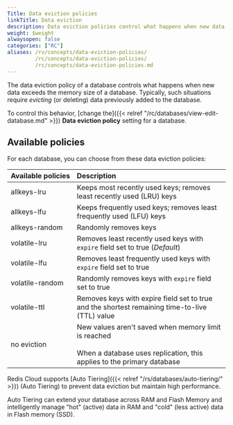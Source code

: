 ```yaml
---
Title: Data eviction policies
linkTitle: Data eviction
description: Data eviction policies control what happens when new data exceeds the memory limits of a database.  Here, you'll learn the available policies and how to change which one is used for a database.
weight: $weight
alwaysopen: false
categories: ["RC"]
aliases: /rv/concepts/data-eviction-policies/
         /rc/concepts/data-eviction-policies/
         /rc/concepts/data-eviction-policies.md 
---
```


The data eviction policy of a database controls what happens when new data exceeds the memory size of a database.  Typically, such situations require _evicting_ (or deleting) data previously added to the database.  

To control this behavior, [change the]({{< relref "/rc/databases/view-edit-database.md" >}}) **Data eviction policy** setting for a database.

## Available policies

For each database, you can choose from these data eviction policies:

| **Available&nbsp;policies** | **Description** |
|:------------|:-----------------|
| allkeys-lru | Keeps most recently used keys; removes least recently used (LRU) keys |
| allkeys-lfu | Keeps frequently used keys; removes least frequently used (LFU) keys |
| allkeys-random | Randomly removes keys |
| volatile-lru | Removes least recently used keys with `expire` field set to true (*Default*) |
| volatile-lfu | Removes least frequently used keys with `expire` field set to true |
| volatile-random | Randomly removes keys with `expire` field set to true |
| volatile-ttl | Removes keys with expire field set to true and the shortest remaining time-to-live (TTL) value |
| no eviction | New values aren't saved when memory limit is reached<br/><br/>When a database uses replication, this applies to the primary database |

Redis Cloud supports [Auto Tiering]({{< relref "/rs/databases/auto-tiering/" >}}) (Auto Tiering)
to prevent data eviction but maintain high performance.

Auto Tiering can extend your database across RAM and Flash Memory and intelligently manage "hot" (active) data in RAM and "cold" (less active) data in Flash memory (SSD).
